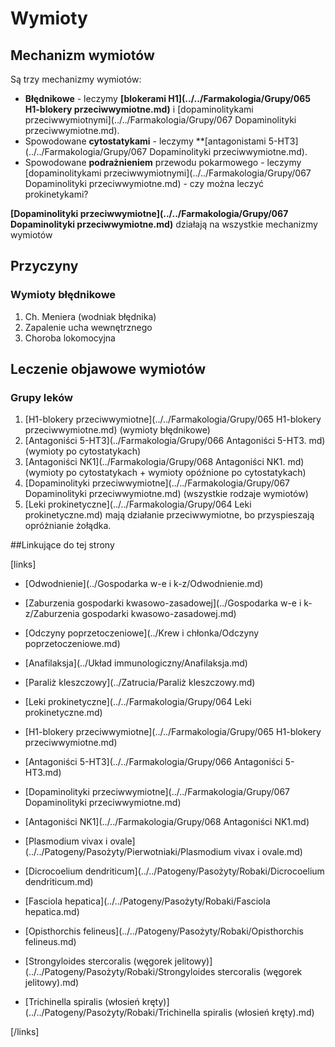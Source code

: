 # Wymioty

## Mechanizm wymiotów

Są trzy mechanizmy wymiotów:

- **Błędnikowe** - leczymy **[blokerami H1](../../Farmakologia/Grupy/065 H1-blokery przeciwwymiotne.md)** i  [dopaminolitykami przeciwwymiotnymi](../../Farmakologia/Grupy/067 Dopaminolityki przeciwwymiotne.md).
- Spowodowane **cytostatykami** - leczymy **[antagonistami 5-HT3](../../Farmakologia/Grupy/067 Dopaminolityki przeciwwymiotne.md).
- Spowodowane **podrażnieniem** przewodu pokarmowego - leczymy [dopaminolitykami przeciwwymiotnymi](../../Farmakologia/Grupy/067 Dopaminolityki przeciwwymiotne.md) - czy można leczyć prokinetykami?

**[Dopaminolityki przeciwwymiotne](../../Farmakologia/Grupy/067 Dopaminolityki przeciwwymiotne.md)** działają na wszystkie mechanizmy wymiotów



## Przyczyny

### Wymioty błędnikowe

1. Ch. Meniera (wodniak błędnika)
2. Zapalenie ucha wewnętrznego
3. Choroba lokomocyjna





## Leczenie objawowe wymiotów

### Grupy leków

1. [H1-blokery przeciwwymiotne](../../Farmakologia/Grupy/065 H1-blokery przeciwwymiotne.md) (wymioty błędnikowe)
2. [Antagoniści 5-HT3](../Farmakologia/Grupy/066 Antagoniści 5-HT3. md) (wymioty po cytostatykach)
3. [Antagoniści NK1](../Farmakologia/Grupy/068 Antagoniści NK1. md) (wymioty po cytostatykach + wymioty opóźnione po cytostatykach)
4. [Dopaminolityki przeciwwymiotne](../../Farmakologia/Grupy/067 Dopaminolityki przeciwwymiotne.md) (wszystkie rodzaje wymiotów)
5. [Leki prokinetyczne](../../Farmakologia/Grupy/064 Leki prokinetyczne.md) mają działanie przeciwwymiotne, bo przyspieszają opróżnianie żołądka.



##Linkujące do tej strony

[links]

- [Odwodnienie](../Gospodarka w-e i k-z/Odwodnienie.md)

- [Zaburzenia gospodarki kwasowo-zasadowej](../Gospodarka w-e i k-z/Zaburzenia gospodarki kwasowo-zasadowej.md)

- [Odczyny poprzetoczeniowe](../Krew i chłonka/Odczyny poprzetoczeniowe.md)

- [Anafilaksja](../Układ immunologiczny/Anafilaksja.md)

- [Paraliż kleszczowy](../Zatrucia/Paraliż kleszczowy.md)

- [Leki prokinetyczne](../../Farmakologia/Grupy/064 Leki prokinetyczne.md)

- [H1-blokery przeciwwymiotne](../../Farmakologia/Grupy/065 H1-blokery przeciwwymiotne.md)

- [Antagoniści 5-HT3](../../Farmakologia/Grupy/066 Antagoniści 5-HT3.md)

- [Dopaminolityki przeciwwymiotne](../../Farmakologia/Grupy/067 Dopaminolityki przeciwwymiotne.md)

- [Antagoniści NK1](../../Farmakologia/Grupy/068 Antagoniści NK1.md)

- [Plasmodium vivax i ovale](../../Patogeny/Pasożyty/Pierwotniaki/Plasmodium vivax i ovale.md)

- [Dicrocoelium dendriticum](../../Patogeny/Pasożyty/Robaki/Dicrocoelium dendriticum.md)

- [Fasciola hepatica](../../Patogeny/Pasożyty/Robaki/Fasciola hepatica.md)

- [Opisthorchis felineus](../../Patogeny/Pasożyty/Robaki/Opisthorchis felineus.md)

- [Strongyloides stercoralis (węgorek jelitowy)](../../Patogeny/Pasożyty/Robaki/Strongyloides stercoralis (węgorek jelitowy).md)

- [Trichinella spiralis (włosień kręty)](../../Patogeny/Pasożyty/Robaki/Trichinella spiralis (włosień kręty).md)


[/links]











